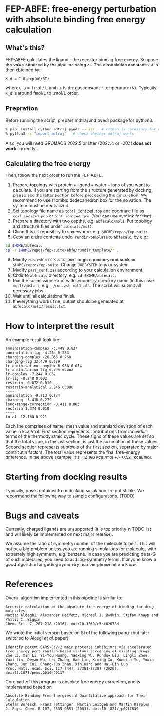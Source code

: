 # FEP-ABFE: free-energy perturbation with absolute binding free energy calculation

## What's this?

FEP-ABFE calculates the ligand - the receptor binding free energy. Suppose the value obtained by the pipeline being `ΔG`. The dissociation constant `K_d` is then obtained by:
````
K_d = C_0 exp(ΔG/RT)
````
where `C_0` = 1 mol / L and `RT` is the gasconstant * temperature (K). Typically `K_d` is around fmol/L to μmol/L order.

## Prepration

Before running the script, prepare mdtraj and pyedr package for python3.
```sh
% pip3 install cython mdtraj pyedr --user   # cython is necessary for mdtraj
% python3 -c "import mdtraj"   # check whether mdtraj works
```

Also, you will need GROMACS 2022.5 or later (2022.4 or -2021 **does not work** correctly). 

## Calculating the free energy
Then, follow the next order to run the FEP-ABFE.

1. Prepare topology with protein + ligand + water + ions of you want to calculate. If you are starting from the structure generated by docking, please see the latter section before proceeding the calculation. We recommend to use rhombic dodecahedron box for the solvation. The system must be neutralized.
2. Set topology file name as `topol_ionized.top` and coorinate file as `conf_ionized.pdb` or `conf_ionized.gro`. (You can use symlink for that).
3. Prepare a directory with two depths, e.g. `abfecalc/mol1`. Put topology and structure files under `abfecalc/mol1`.
4. Clone this git repository to somewhere, e.g. `$HOME/repos/fep-suite`.
5. Copy an entire contents under `rundir-template` to `abfecalc`, by e.g.: 
````sh
cd $HOME/abfecalc
cp -r $HOME/repos/fep-suite/abfe/rundir_template/* .
````
6. Modify `run.zsh`'s `FEPSUITE_ROOT` to git repository root such as `$HOME/repos/fep-suite`. Change `JOBSYSTEM` to your system.
7. Modify `para_conf.zsh` according to your calculation environment.
8. Chdir to `abfecalc` directory, e.g. `cd $HOME/abfecalc`. 
9. Run the submission script with secondary directory name (in this case `mol1`) and `all`, e.g. `./run.zsh mol1 all`. The script will submit all necessary jobs.
10. Wait until all calculations finish.
11. If everything works fine, output should be generated at `abfecalc/mol1/result.txt`.

# How to interpret the result
An example result look like:

```
annihilation-complex -5.449 0.837
annihilation-lig -4.264 0.253
charging-complex -26.856 0.268
charging-lig 23.439 0.079
lr-annihilation-complex 6.986 0.054
lr-annihilation-lig 0.095 0.002
lr-complex -7.244 0.062
lr-lig -0.248 0.002
restrain -0.872 0.010
restrain-analytical 2.246 0.000
----
annihilation -9.713 0.874
charging -3.418 0.279
long-range-correction -0.411 0.083
restrain 1.374 0.010
----
total -12.168 0.921
```
Each line comprises of name, mean value and standard deviation of each value in kcal/mol.
First section represents contributions from individual terms of the thermodynamic cycle. These signs of these values are set so that the total value, in the last section, is just the summation of these values.
Second section represents subtotals of the first section, separated by major contributin factors. 
The total value represents the final free-energy difference. In the above example, it's -12.168 kcal/mol +/- 0.921 kcal/mol. 

# Starting from docking results
Typically, poses obtained from docking simulation are not stable. We recommend the following way to sample configurations. (TODO)

# Bugs and caveats

Currently, charged ligands are unsupported (it is top priority in TODO list and will likely be implemented on next major release).

We assume the ratio of symmetry number of the molecule to be 1. This will not be a big problem unless you are running simulations for molecules with extremely high symmetry, e.g. benzene. In case you are predicting delta-G of such molecules, you need to add log-symmetry terms. If anyone know a good algorithm for getting symmetry number please let me know.

# References
Overall algorithm implemented in this pipeline is similar to:
````
Accurate calculation of the absolute free energy of binding for drug molecules
Matteo Aldeghi, Alexander Heifetz, Michael J. Bodkin, Stefan Knapp and Philip C. Biggin
Chem. Sci. 7, 207-218 (2016). doi:10.1039/c5sc02678d
````
We wrote the initial version based on SI of the following paper (but later switched to Aldegi *et al.* paper)
````
Identify potent SARS-CoV-2 main protease inhibitors via accelerated free energy perturbation-based virtual screening of existing drugs
Zhe Li, Xin Li, Yi-You Huang, Yaoxing Wu, Runduo Liu, Lingli Zhou, Yuxi Lin, Deyan Wu, Lei Zhang, Hao Liu, Ximing Xu, Kunqian Yu, Yuxia Zhang, Jun Cui, Chang-Guo Zhan, Xin Wang and Hai-Bin Luo
Proc. Natl. Acad. Sci. 117 (44), 27381-27387 (2020). doi:10.1073/pnas.2010470117
````

Core part of this program is absolute free energy correction, and is implemented based on
````
Absolute Binding Free Energies: A Quantitative Approach for Their Calculation
Stefan Boresch, Franz Tettinger, Martin Leitgeb and Martin Karplus
J. Phys. Chem. B 107, 9535-9551 (2003). doi:10.1021/jp0217839
```` 



